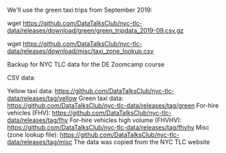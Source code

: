 We'll use the green taxi trips from September 2019:

wget https://github.com/DataTalksClub/nyc-tlc-data/releases/download/green/green_tripdata_2019-09.csv.gz

wget https://github.com/DataTalksClub/nyc-tlc-data/releases/download/misc/taxi_zone_lookup.csv


Backup for NYC TLC data for the DE Zoomcamp course

CSV data:

Yellow taxi data: https://github.com/DataTalksClub/nyc-tlc-data/releases/tag/yellow
Green taxi data: https://github.com/DataTalksClub/nyc-tlc-data/releases/tag/green
For-hire vehicles (FHV): https://github.com/DataTalksClub/nyc-tlc-data/releases/tag/fhv
For-hire vehicles high volume (FHVHV): https://github.com/DataTalksClub/nyc-tlc-data/releases/tag/fhvhv
Misc (zone lookup file): https://github.com/DataTalksClub/nyc-tlc-data/releases/tag/misc
The data was copied from the NYC TLC website

